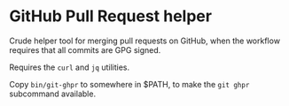 # GitHub Pull Request helper #

Crude helper tool for merging pull requests on GitHub, when the
workflow requires that all commits are GPG signed.

Requires the `curl` and `jq` utilities.

Copy `bin/git-ghpr` to somewhere in $PATH, to make the `git ghpr`
subcommand available.
